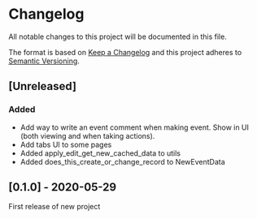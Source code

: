 # Changelog
All notable changes to this project will be documented in this file.

The format is based on [Keep a Changelog](http://keepachangelog.com/en/1.0.0/)
and this project adheres to [Semantic Versioning](http://semver.org/spec/v2.0.0.html).

## [Unreleased]

### Added

- Add way to write an event comment when making event. Show in UI (both viewing and when taking actions).
- Add tabs UI to some pages
- Added apply_edit_get_new_cached_data to utils
- Added does_this_create_or_change_record to NewEventData

## [0.1.0] - 2020-05-29

First release of new project
